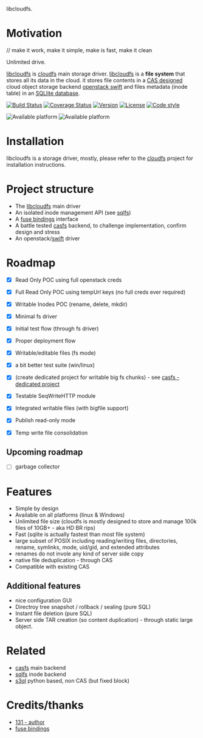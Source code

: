 libcloudfs.

# Motivation
// make it work, make it simple, make is fast, make it clean

Unlimited drive.

[libcloudfs](https://github.com/131/libcloudfs) is [cloudfs](https://github.com/131/cloudfs) main storage driver. 
[libcloudfs](https://github.com/131/libcloudfs) is  a **file system** that stores all its data in the cloud. it stores file contents in a [CAS designed](https://github.com/131/casfs) cloud object storage backend [openstack swift](https://developer.openstack.org/api-ref/object-store/) and files metadata (inode table) in an [SQLlite database](https://github.com/131/sqlfs).


[![Build Status](https://github.com/131/libcloudfs/actions/workflows/test.yml/badge.svg?branch=master)](https://github.com/131/libcloudfs/actions/workflows/test.yml)
[![Coverage Status](https://coveralls.io/repos/github/131/libcloudfs/badge.svg?branch=master)](https://coveralls.io/github/131/libcloudfs?branch=master)
[![Version](https://img.shields.io/npm/v/libcloudfs.svg)](https://www.npmjs.com/package/libcloudfs)
[![License](https://img.shields.io/badge/license-MIT-blue.svg)](http://opensource.org/licenses/MIT)
[![Code style](https://img.shields.io/badge/code%2fstyle-ivs-green.svg)](https://www.npmjs.com/package/eslint-plugin-ivs)

![Available platform](https://img.shields.io/badge/platform-win32-blue.svg)
![Available platform](https://img.shields.io/badge/platform-linux-blue.svg)

# Installation
libcloudfs is a storage driver, mostly, please refer to the [cloudfs](https://github.com/131/cloudfs) project for installation instructions.


# Project structure
* The [libcloudfs](https://github.com/131/libcloudfs) main driver
* An isolated inode management API (see [sqlfs](https://github.com/131/sqlfs))
* A [fuse bindings](https://github.com/mafintosh/fuse-bindings) interface
* A battle tested [casfs](https://github.com/131/casfs) backend, to challenge implementation, confirm design and stress
* An openstack/[swift](https://github.com/131/swift) driver


# Roadmap
- [X] Read Only POC using full openstack creds
- [X] Full Read Only POC using tempUrl keys (no full creds ever required)
- [X] Writable Inodes POC (rename, delete, mkdir)
- [X] Minimal fs driver
- [X] Initial test flow (through fs driver)
- [X] Proper deployment flow
- [X] Writable/editable files (fs mode)
- [X] a bit better test suite (win/linux)
- [X] (create dedicated project for writable big fs chunks) - see [casfs - dedicated project](https://github.com/131/casfs)
- [X] Testable SeqWriteHTTP module
- [X] Integrated writable files (with bigfile support)
- [X] Publish read-only mode
- [X] Temp write file consolidation


## Upcoming roadmap
- [ ] garbage collector


# Features
* Simple by design
* Available on all platforms (linux & Windows)
* Unlimited file size (cloudfs is mostly designed to store and manage 100k files of 10GB+ - aka HD BR rips)
* Fast (sqlite is actually fastest than most file system)
* large subset of POSIX including reading/writing files, directories, rename,  symlinks, mode, uid/gid, and extended attributes
* renames do not invole any kind of server side copy
* native file deduplication - through CAS
* Compatible with existing CAS

## Additional features
* nice configuration GUI
* Directroy tree snapshot / rollback / sealing (pure SQL)
* Instant file deletion (pure SQL)
* Server side TAR creation (so content duplication) - through static large object.


# Related
* [casfs](https://github.com/131/casfs/) main backend
* [sqlfs](https://github.com/131/sqlfs/) inode backend
* [s3ql](https://github.com/s3ql/) python based, non CAS (but fixed block)

# Credits/thanks
* [131 - author](https://github.com/131)
* [fuse bindings](https://github.com/mafintosh/fuse-bindings)
